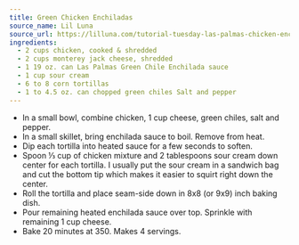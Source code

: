 ```yaml
---
title: Green Chicken Enchiladas
source_name: Lil Luna
source_url: https://lilluna.com/tutorial-tuesday-las-palmas-chicken-enchiladas/
ingredients:
  - 2 cups chicken, cooked & shredded
  - 2 cups monterey jack cheese, shredded
  - 1 19 oz. can Las Palmas Green Chile Enchilada sauce
  - 1 cup sour cream
  - 6 to 8 corn tortillas
  - 1 to 4.5 oz. can chopped green chiles Salt and pepper
---
```


* In a small bowl, combine chicken, 1 cup cheese, green chiles, salt and pepper.
* In a small skillet, bring enchilada sauce to boil. Remove from heat.
* Dip each tortilla into heated sauce for a few seconds to soften.
* Spoon ⅓ cup of chicken mixture and 2 tablespoons sour cream down center for each tortilla. I usually put the sour cream in a sandwich bag and cut the bottom tip which makes it easier to squirt right down the center.
* Roll the tortilla and place seam-side down in 8x8 (or 9x9) inch baking dish.
* Pour remaining heated enchilada sauce over top. Sprinkle with remaining 1 cup cheese.
* Bake 20 minutes at 350. Makes 4 servings.
